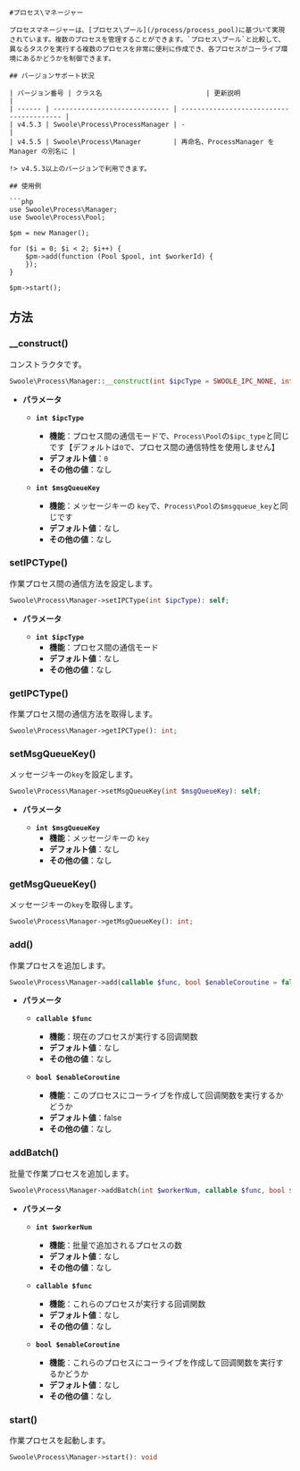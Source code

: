 ```
#プロセス\マネージャー

プロセスマネージャーは、[プロセス\プール](/process/process_pool)に基づいて実現されています。複数のプロセスを管理することができます。`プロセス\プール`と比較して、異なるタスクを実行する複数のプロセスを非常に便利に作成でき、各プロセスがコーライブ環境にあるかどうかを制御できます。

## バージョンサポート状況

| バージョン番号 | クラス名                          | 更新説明                                 |
| ------ | ----------------------------- | ---------------------------------------- |
| v4.5.3 | Swoole\Process\ProcessManager | -                                        |
| v4.5.5 | Swoole\Process\Manager        | 再命名、ProcessManager を Manager の別名に |

!> v4.5.3以上のバージョンで利用できます。

## 使用例

```php
use Swoole\Process\Manager;
use Swoole\Process\Pool;

$pm = new Manager();

for ($i = 0; $i < 2; $i++) {
    $pm->add(function (Pool $pool, int $workerId) {
    });
}

$pm->start();
```

## 方法

### __construct()

コンストラクタです。

```php
Swoole\Process\Manager::__construct(int $ipcType = SWOOLE_IPC_NONE, int $msgQueueKey = 0);
```

* **パラメータ**

  * **`int $ipcType`**
    * **機能**：プロセス間の通信モードで、`Process\Pool`の`$ipc_type`と同じです【デフォルトは`0`で、プロセス間の通信特性を使用しません】
    * **デフォルト値**：`0`
    * **その他の値**：なし

  * **`int $msgQueueKey`**
    * **機能**：メッセージキーの `key`で、`Process\Pool`の`$msgqueue_key`と同じです
    * **デフォルト値**：なし
    * **その他の値**：なし

### setIPCType()

作業プロセス間の通信方法を設定します。

```php
Swoole\Process\Manager->setIPCType(int $ipcType): self;
```

* **パラメータ**

  * **`int $ipcType`**
    * **機能**：プロセス間の通信モード
    * **デフォルト値**：なし
    * **その他の値**：なし

### getIPCType()

作業プロセス間の通信方法を取得します。

```php
Swoole\Process\Manager->getIPCType(): int;
```

### setMsgQueueKey()

メッセージキーの`key`を設定します。

```php
Swoole\Process\Manager->setMsgQueueKey(int $msgQueueKey): self;
```

* **パラメータ**

  * **`int $msgQueueKey`**
    * **機能**：メッセージキーの `key`
    * **デフォルト値**：なし
    * **その他の値**：なし

### getMsgQueueKey()

メッセージキーの`key`を取得します。

```php
Swoole\Process\Manager->getMsgQueueKey(): int;
```

### add()

作業プロセスを追加します。

```php
Swoole\Process\Manager->add(callable $func, bool $enableCoroutine = false): self;
```

* **パラメータ**

  * **`callable $func`**
    * **機能**：現在のプロセスが実行する回调関数
    * **デフォルト値**：なし
    * **その他の値**：なし

  * **`bool $enableCoroutine`**
    * **機能**：このプロセスにコーライブを作成して回调関数を実行するかどうか
    * **デフォルト値**：false
    * **その他の値**：なし

### addBatch()

批量で作業プロセスを追加します。

```php
Swoole\Process\Manager->addBatch(int $workerNum, callable $func, bool $enableCoroutine = false): self
```

* **パラメータ**

  * **`int $workerNum`**
    * **機能**：批量で追加されるプロセスの数
    * **デフォルト値**：なし
    * **その他の値**：なし

  * **`callable $func`**
    * **機能**：これらのプロセスが実行する回调関数
    * **デフォルト値**：なし
    * **その他の値**：なし

  * **`bool $enableCoroutine`**
    * **機能**：これらのプロセスにコーライブを作成して回调関数を実行するかどうか
    * **デフォルト値**：なし
    * **その他の値**：なし

### start()

作業プロセスを起動します。

```php
Swoole\Process\Manager->start(): void
```
```
